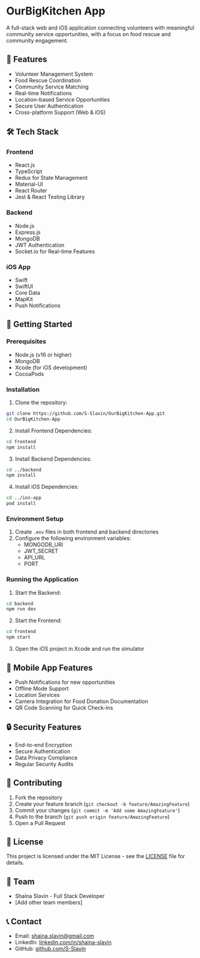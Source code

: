 # OurBigKitchen App

A full-stack web and iOS application connecting volunteers with meaningful community service opportunities, with a focus on food rescue and community engagement.

## 🌟 Features

- Volunteer Management System
- Food Rescue Coordination
- Community Service Matching
- Real-time Notifications
- Location-based Service Opportunities
- Secure User Authentication
- Cross-platform Support (Web & iOS)

## 🛠 Tech Stack

### Frontend
- React.js
- TypeScript
- Redux for State Management
- Material-UI
- React Router
- Jest & React Testing Library

### Backend
- Node.js
- Express.js
- MongoDB
- JWT Authentication
- Socket.io for Real-time Features

### iOS App
- Swift
- SwiftUI
- Core Data
- MapKit
- Push Notifications

## 🚀 Getting Started

### Prerequisites
- Node.js (v16 or higher)
- MongoDB
- Xcode (for iOS development)
- CocoaPods

### Installation

1. Clone the repository:
```bash
git clone https://github.com/S-Slavin/OurBigKitchen-App.git
cd OurBigKitchen-App
```

2. Install Frontend Dependencies:
```bash
cd frontend
npm install
```

3. Install Backend Dependencies:
```bash
cd ../backend
npm install
```

4. Install iOS Dependencies:
```bash
cd ../ios-app
pod install
```

### Environment Setup

1. Create `.env` files in both frontend and backend directories
2. Configure the following environment variables:
   - MONGODB_URI
   - JWT_SECRET
   - API_URL
   - PORT

### Running the Application

1. Start the Backend:
```bash
cd backend
npm run dev
```

2. Start the Frontend:
```bash
cd frontend
npm start
```

3. Open the iOS project in Xcode and run the simulator

## 📱 Mobile App Features

- Push Notifications for new opportunities
- Offline Mode Support
- Location Services
- Camera Integration for Food Donation Documentation
- QR Code Scanning for Quick Check-ins

## 🔒 Security Features

- End-to-end Encryption
- Secure Authentication
- Data Privacy Compliance
- Regular Security Audits

## 🤝 Contributing

1. Fork the repository
2. Create your feature branch (`git checkout -b feature/AmazingFeature`)
3. Commit your changes (`git commit -m 'Add some AmazingFeature'`)
4. Push to the branch (`git push origin feature/AmazingFeature`)
5. Open a Pull Request

## 📄 License

This project is licensed under the MIT License - see the [LICENSE](LICENSE) file for details.

## 👥 Team

- Shaina Slavin - Full Stack Developer
- [Add other team members]

## 📞 Contact

- Email: shaina.slavin@gmail.com
- LinkedIn: [linkedin.com/in/shaina-slavin](https://linkedin.com/in/shaina-slavin)
- GitHub: [github.com/S-Slavin](https://github.com/S-Slavin) 